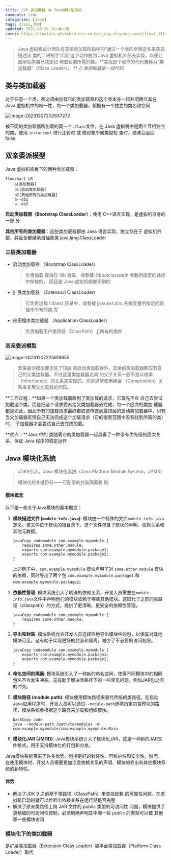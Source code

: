 ```yaml
---
title: JVM 类加载器 与 Java模块化系统
comments: true
categories: [Java]
tags: [Java,JVM]
updated: 2021-08-26 16:46:38
cover: https://ruafafa-photobed.oss-cn-beijing.aliyuncs.com/illust_111121482_20230925_001424.jpg
---
```

> Java 虚拟机设计团队有意把类加载阶段中的“通过一个类的全限定名来获取描述该 类的二进制字节流”这个动作放到 Java 虚拟机外部去实现，以便让应用程序自己决定如 何去获取所需的类。**实现这个动作的代码被称为“类加载器”（Class Loader）。 **  *// 类加载器是一段代码*

## 类与类加载器

对于任意一个类，都必须由加载它的类加载器和这个类本身一起共同确立其在 Java 虚拟机中的唯一性，每一个类加载器，都拥有一个独立的类名称空间

![image-20231207202637272](https://ruafafa-photobed.oss-cn-beijing.aliyuncs.com/image-20231207202637272.png)

被不同的类加载器所加载的同一个`.Class`文件，在 Java 虚拟机中是两个互相独立的类，使用 `instanceof` 进行比较时 或 做对象所属类型检 查时，结果会返回 false

## 双亲委派模型

Java 虚拟机视角下的两种类加载器：

```mermaid
flowchart LR
    a[类加载器]
    b1[启动类加载器]
    b2[其他所有的类加载器]
    a--ob1
    a--ob2
```

**启动类加载器（Bootstrap ClassLoader）**：使用 C++语言实现，是虚拟机自身的一部 分

**其他所有的类加载器**：这些类加载器都由 Java 语言实现，独立存在于 虚拟机外部，并且全都继承自抽象类 java.lang.ClassLoader

##### 

### 三层类加载器

- 启动类加载器 （Bootstrap ClassLoader）

  > 负责加载 存放在 \lib 目录，或者被-Xbootclasspath 参数所指定的路径中存放的， 而且是 Java 虚拟机能够识别的

- 扩展类加载器 （Extension ClassLoader）

  > 它负责加载 \lib\ext 目录中，或者被 java.ext.dirs 系统变量所指定的路径中所有的类 库

- 应用程序类加载器 （Application ClassLoader）

  > 负责加载用户类路径（ClassPath）上所有的类库

### 双亲委派模型

![image-20231207225619655](https://ruafafa-photobed.oss-cn-beijing.aliyuncs.com/image-20231207225619655.png)

> 双亲委派模型要求除了顶层 的启动类加载器外，其余的类加载器都应有自己的父类加载器。不过这里类加载器之间 的父子关系一般不是以继承（Inheritance）的关系来实现的，而是通常使用组合 （Composition）关系来复用父加载器的代码。

**工作过程：**如果一个类加载器收到了类加载的请求，它首先不会 自己去尝试加载这个类，而是把这个请求委派给父类加载器去完成，每一个层次的类加 载器都是如此，因此所有的加载请求最终都应该传送到最顶层的启动类加载器中，只有 当父加载器反馈自己无法完成这个加载请求（它的搜索范围中没有找到所需的类）时， 子加载器才会尝试自己去完成加载。

**优点：**Java 中的 类随着它的类加载器一起具备了一种带有优先级的层次关系，保证 Java 程序的稳定运作



## Java 模块化系统

> JDK9引入，Java 模块化系统（Java Platform Module System，JPMS）
>
> 模块化的关键目标——可配置的封装隔离机 制

#### 模块概念

以下是一些关于Java模块的基本概念：

1. **模块描述文件 (`module-info.java`)**: 模块由一个特殊的文件`module-info.java`定义，该文件位于模块的根目录下。这个文件包含了模块的声明、依赖关系和其他元数据。

   ```
   javaCopy codemodule com.example.mymodule {
       requires some.other.module;
       exports com.example.mymodule.package1;
       exports com.example.mymodule.package2;
   }
   ```

   上述例子中，`com.example.mymodule` 模块声明了对 `some.other.module` 模块的依赖，同时导出了两个包 `com.example.mymodule.package1` 和 `com.example.mymodule.package2`。

2. **依赖性管理**: 模块系统引入了明确的依赖关系，开发人员需要在`module-info.java`文件中声明他们的模块依赖于哪些其他模块。这取代了之前的类路径（classpath）的方式，提供了更清晰、更安全的依赖性管理。

   ```
   javaCopy codemodule com.example.mymodule {
       requires some.other.module;
   }
   ```

3. **导出和封装**: 模块系统允许开发人员选择性地导出模块中的包，以使其对其他模块可见。这有助于实现更好的封装和隔离，减少了不必要的访问权限。

   ```
   javaCopy codemodule com.example.mymodule {
       exports com.example.mymodule.package1;
       exports com.example.mymodule.package2;
   }
   ```

4. **命名空间的隔离**: 模块系统引入了一种新的命名空间，使得不同模块中的相同包名不会发生冲突。这有助于解决类路径下的一些常见问题，例如JAR包之间的冲突。

5. **模块路径 (module path)**: 模块使用模块路径来替代传统的类路径。在启动Java应用程序时，开发人员可以通过`--module-path`选项指定包含模块的路径，模块系统会根据这个路径来加载和组织模块。

   ```
   bashCopy code
   java --module-path /path/to/modules -m com.example.mymodule/com.example.mymodule.Main
   ```

6. **模块化JAR (JMOD)**: Java模块系统引入了模块化JAR，这是一种新的JAR文件格式，用于支持模块化的打包和分发。

Java模块系统带来了许多优势，包括更好的封装性、可维护性和安全性。然而，在使用模块时，开发人员需要更加注意依赖关系的声明、模块的导出和其他模块系统的新特性。

#### 优势

- 解决了JDK 9 之前基于类路径（ClassPath）来查找依赖 的可靠性问题，在虚拟机启动时就可以检验出依赖关系在运行期是否完整
- 解决了原来类路径上跨 JAR 文件的 public 类型的可访问性 问题，模块提供了更精细的可访问性控制，必须明确声明其中哪一些 public 的类型可以被 其他哪一些模块访问



### 模块化下的类加载器

是扩展类加载器（Extension Class Loader）被平台类加载器（Platform Class  Loader）取代
